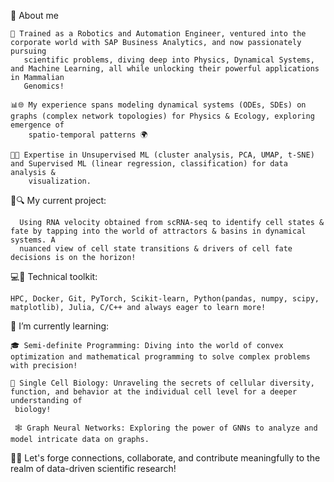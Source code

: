 
💬 About me

    🚀 Trained as a Robotics and Automation Engineer, ventured into the corporate world with SAP Business Analytics, and now passionately pursuing 
       scientific problems, diving deep into Physics, Dynamical Systems, and Machine Learning, all while unlocking their powerful applications in Mammalian 
       Genomics!
  
    📊🌐 My experience spans modeling dynamical systems (ODEs, SDEs) on graphs (complex network topologies) for Physics & Ecology, exploring emergence of   
        spatio-temporal patterns 🌍
        
    🧠💡 Expertise in Unsupervised ML (cluster analysis, PCA, UMAP, t-SNE) and Supervised ML (linear regression, classification) for data analysis & 
        visualization.

🧬🔍 My current project:

      Using RNA velocity obtained from scRNA-seq to identify cell states & fate by tapping into the world of attractors & basins in dynamical systems. A 
      nuanced view of cell state transitions & drivers of cell fate decisions is on the horizon!



💻🔧 Technical toolkit: 

    HPC, Docker, Git, PyTorch, Scikit-learn, Python(pandas, numpy, scipy, matplotlib), Julia, C/C++ and always eager to learn more!


🌱 I’m currently learning:

    🎓 Semi-definite Programming: Diving into the world of convex optimization and mathematical programming to solve complex problems with precision!
    
    🧬 Single Cell Biology: Unraveling the secrets of cellular diversity, function, and behavior at the individual cell level for a deeper understanding of 
     biology!
     
     🕸️ Graph Neural Networks: Exploring the power of GNNs to analyze and model intricate data on graphs. 

🔗🔬 Let's forge connections, collaborate, and contribute meaningfully to the realm of data-driven scientific research! 
